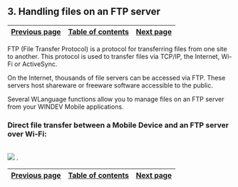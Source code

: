 


## 3. Handling files on an FTP server
			



| [Previous page](../Concepts_WM/1410086938.md) | [Table of contents](../Concepts_WM/1410086964.md) | [Next page](../Concepts_WM/1410086940.md) |
| --- | --- | --- |



<a name="NOTE1"></a>
<a name="NOTE1_1"></a>
FTP (File Transfer Protocol) is a protocol for transferring files from one site to another. This protocol is used to transfer files via TCP/IP, the Internet, Wi-Fi or ActiveSync.

On the Internet, thousands of file servers can be accessed via FTP. These servers host shareware or freeware software accessible to the public.

Several WLanguage functions allow you to manage files on an FTP server from your WINDEV Mobile applications.
<a name="NOTE1_2"></a>


### Direct file transfer between a Mobile Device and an FTP server over Wi-Fi:
<a name="direct_file_transfer_between_mobile_device_and_ftp_server_over_wifi_ELTPARAGRAPHE000023"></a>
<br>![](https://doc.pcsoft.fr/en-US/images/image.awp?langid=3&name=pocketPc_WIFI.gif)
.

| [Previous page](../Concepts_WM/1410086938.md) | [Table of contents](../Concepts_WM/1410086964.md) | [Next page](../Concepts_WM/1410086940.md) |
| --- | --- | --- |




